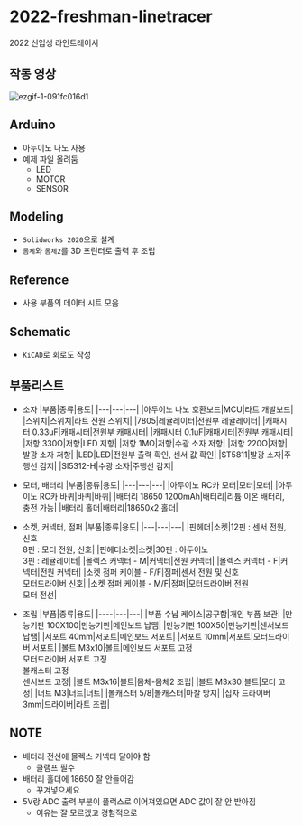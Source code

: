 # 2022-freshman-linetracer

2022 신입생 라인트레이서  

## 작동 영상
![ezgif-1-091fc016d1](https://user-images.githubusercontent.com/48342925/154978977-8f19ad4f-a6c3-4c2f-a03c-1b29bf391769.gif)


## Arduino
  - 아두이노 나노 사용
  - 예제 파일 올려둠
    - LED
    - MOTOR
    - SENSOR
## Modeling
  - `Solidworks 2020`으로 설계
  - `몸체`와 `몸체2`를 3D 프린터로 출력 후 조립

## Reference
  - 사용 부품의 데이터 시트 모음

## Schematic
  - `KiCAD`로 회로도 작성

## 부품리스트
- 소자
    |부품|종류|용도|
    |---|---|---|
    |아두이노 나노 호환보드|MCU|라트 개발보드|  
    |스위치|스위치|라트 전원 스위치|
    |7805|레귤레이터|전원부 레귤레이터|
    |캐패시터 0.33uF|캐패시터|전원부 캐패시터|
    |캐패시터 0.1uF|캐패시터|전원부 캐패시터|
    |저항 330Ω|저항|LED 저항|
    |저항 1MΩ|저항|수광 소자 저항|
    |저항 220Ω|저항|발광 소자 저항|
    |LED|LED|전원부 출력 확인, 센서 값 확인|
    |ST5811|발광 소자|주행선 감지|
    |SI5312-H|수광 소자|주행선 감지|

- 모터, 배터리
  |부품|종류|용도|
  |---|---|---|
  |아두이노 RC카 모터|모터|모터|
  |아두이노 RC카 바퀴|바퀴|바퀴|
  |배터리 18650 1200mAh|배터리|리튬 이온 배터리, 충전 가능|
  |배터리 홀더|배터리|18650x2 홀더|

- 소켓, 커넥터, 점퍼
  |부품|종류|용도|
  |---|---|---|
  |핀헤더|소켓|12핀 : 센서 전원, 신호  </br> 8핀 : 모터 전원, 신호|
  |핀헤더소켓|소켓|30핀 : 아두이노</br>3핀 : 레귤레이터|
  |몰렉스 커넥터 - M|커넥터|전원 커넥터|
  |몰렉스 커넥터 - F|커넥터|전원 커넥터|
  |소켓 점퍼 케이블 - F/F|점퍼|센서 전원 및 신호</br>모터드라이버 신호|
  |소켓 점퍼 케이블 - M/F|점퍼|모터드라이버 전원</br>모터 전선|

- 조립
  |부품|종류|용도|
  |----|---|---|
  |부품 수납 케이스|공구함|개인 부품 보관|
  |만능기판 100X100|만능기판|메인보드 납땜|
  |만능기판 100X50|만능기판|센서보드 납땜|
  |서포트 40mm|서포트|메인보드 서포트|
  |서포트 10mm|서포트|모터드라이버 서포트|
  |볼트 M3x10|볼트|메인보드 서포트 고정</br>모터드라이버 서포트 고정</br>볼캐스터 고정</br>센서보드 고정|
  |볼트 M3x16|볼트|몸체-몸체2 조립|
  |볼트 M3x30|볼트|모터 고정|
  |너트 M3|너트|너트|
  |볼캐스터 5/8|볼캐스터|마찰 방지|
  |십자 드라이버 3mm|드라이버|라트 조립|
    
## NOTE
- 배터리 전선에 몰렉스 커넥터 달아야 함
  - 클램프 필수
- 배터리 홀더에 18650 잘 안들어감
  - 꾸겨넣으세요
- 5V랑 ADC 출력 부분이 플럭스로 이어져있으면 ADC 값이 잘 안 받아짐
  - 이유는 잘 모르겠고 경험적으로